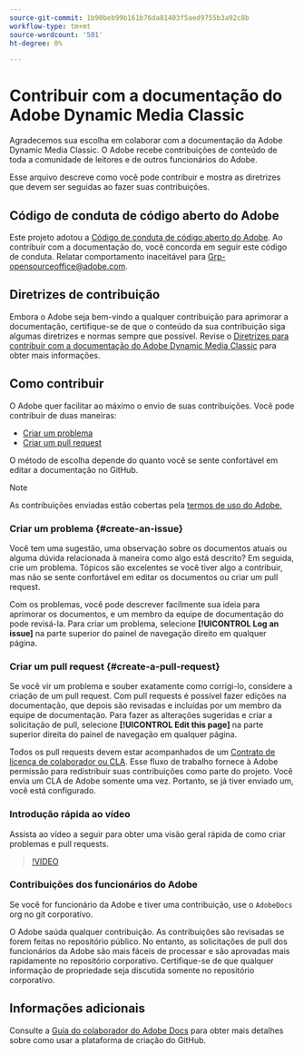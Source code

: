 ```yaml
---
source-git-commit: 1b90beb99b161b76da81403f5aed9755b3a92c8b
workflow-type: tm+mt
source-wordcount: '501'
ht-degree: 0%

---
```

# Contribuir com a documentação do Adobe Dynamic Media Classic

Agradecemos sua escolha em colaborar com a documentação da Adobe Dynamic Media Classic. O Adobe recebe contribuições de conteúdo de toda a comunidade de leitores e de outros funcionários do Adobe.

Esse arquivo descreve como você pode contribuir e mostra as diretrizes que devem ser seguidas ao fazer suas contribuições.

## Código de conduta de código aberto do Adobe

Este projeto adotou a [Código de conduta de código aberto do Adobe](code-of-conduct.md). Ao contribuir com a documentação do, você concorda em seguir este código de conduta. Relatar comportamento inaceitável para [Grp-opensourceoffice@adobe.com](mailto:Grp-opensourceoffice@adobe.com).

## Diretrizes de contribuição

Embora o Adobe seja bem-vindo a qualquer contribuição para aprimorar a documentação, certifique-se de que o conteúdo da sua contribuição siga algumas diretrizes e normas sempre que possível. Revise o [Diretrizes para contribuir com a documentação do Adobe Dynamic Media Classic](guidelines.md) para obter mais informações.

## Como contribuir

O Adobe quer facilitar ao máximo o envio de suas contribuições. Você pode contribuir de duas maneiras:

* [Criar um problema](#create-an-issue)
* [Criar um pull request](#create-a-pull-request)

O método de escolha depende do quanto você se sente confortável em editar a documentação no GitHub.

>[!NOTE]
>
>As contribuições enviadas estão cobertas pela [termos de uso do Adobe.](https://www.adobe.com/legal/terms.html)

### Criar um problema {#create-an-issue}

Você tem uma sugestão, uma observação sobre os documentos atuais ou alguma dúvida relacionada à maneira como algo está descrito? Em seguida, crie um problema. Tópicos são excelentes se você tiver algo a contribuir, mas não se sente confortável em editar os documentos ou criar um pull request.

Com os problemas, você pode descrever facilmente sua ideia para aprimorar os documentos, e um membro da equipe de documentação do pode revisá-la. Para criar um problema, selecione **[!UICONTROL Log an issue]** na parte superior do painel de navegação direito em qualquer página.

### Criar um pull request {#create-a-pull-request}

Se você vir um problema e souber exatamente como corrigi-lo, considere a criação de um pull request. Com pull requests é possível fazer edições na documentação, que depois são revisadas e incluídas por um membro da equipe de documentação. Para fazer as alterações sugeridas e criar a solicitação de pull, selecione **[!UICONTROL Edit this page]** na parte superior direita do painel de navegação em qualquer página.

Todos os pull requests devem estar acompanhados de um [Contrato de licença de colaborador ou CLA](https://opensource.adobe.com/cla.html). Esse fluxo de trabalho fornece à Adobe permissão para redistribuir suas contribuições como parte do projeto. Você envia um CLA de Adobe somente uma vez. Portanto, se já tiver enviado um, você está configurado.

### Introdução rápida ao vídeo

Assista ao vídeo a seguir para obter uma visão geral rápida de como criar problemas e pull requests.

>[!VIDEO](https://video.tv.adobe.com/v/27069)

### Contribuições dos funcionários do Adobe

Se você for funcionário da Adobe e tiver uma contribuição, use o `AdobeDocs` org no git corporativo.

O Adobe saúda qualquer contribuição. As contribuições são revisadas se forem feitas no repositório público. No entanto, as solicitações de pull dos funcionários da Adobe são mais fáceis de processar e são aprovadas mais rapidamente no repositório corporativo. Certifique-se de que qualquer informação de propriedade seja discutida somente no repositório corporativo.

## Informações adicionais

Consulte a [Guia do colaborador do Adobe Docs](https://experienceleague.adobe.com/docs/contributor/contributor-guide/introduction.html) para obter mais detalhes sobre como usar a plataforma de criação do GitHub.
